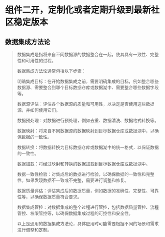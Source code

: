 # 组件二开，定制化或者定期升级到最新社区稳定版本

## 数据集成方法论

> 数据集成是指将来自不同数据源的数据整合在一起，使其具有一致性、完整性和可用性的过程。
> 
> 数据集成方法论通常包括以下步骤：
> 
> 明确集成目标：在开始数据集成之前，需要明确集成的目标，例如整合哪些数据源、需要整合到哪个目标数据仓库或数据湖中、需要整合哪些数据字段等。
> 
> 数据源评估：评估各个数据源的质量和可用性，以决定是否使用这些数据源，并如何使用它们。
> 
> 数据预处理：对数据进行预处理，例如去重、数据清洗、数据格式转换等。
> 
> 数据映射：将来自不同数据源的数据映射到目标数据仓库或数据湖中，以确保数据的一致性。
> 
> 数据转换：将数据转换为目标数据仓库或数据湖中的统一格式，以保证数据的一致性。
> 
> 数据加载：将经过映射和转换的数据加载到目标数据仓库或数据湖中。
> 
> 数据一致性检验：对集成后的数据进行检验，以确保数据的一致性和完整性。如果发现数据不一致或不完整，需要进行调整和修复。
> 
> 数据质量评估：评估集成后的数据质量，例如数据的准确性、完整性、可靠性等，以确保数据质量符合要求。
> 
> 数据集成管控：对数据集成的整个过程进行管控，包括数据质量管控、流程管控、权限管控等，以确保数据集成过程的可控性和安全性。
> 
> 以上是通用的数据集成方法论，具体应用时可能需要根据不同的场景和需求进行调整和定制。